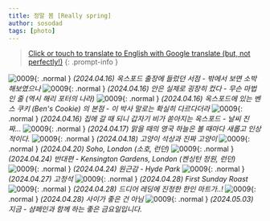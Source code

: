 ```yaml
---
title: 정말 봄 [Really spring]
author: sosodad
tags: [photo]
---
```


> [Click or touch to translate to English with Google translate (but, not perfectly!)](https://jinseuk56-github-io.translate.goog/posts/0009/?_x_tr_sl=ko&_x_tr_tl=en&_x_tr_hl=ko&_x_tr_pto=wapp)
{: .prompt-info }

![0009](https://onedrive.live.com/embed?resid=F96DE3EAE83811FB%2183568&authkey=%21AJih7dI3ClJ5lcE&height=1024){: .normal }
_(2024.04.16) 옥스포드 출장에 들렀던 서점 - 밖에서 보면 소박해보였으나_
![0009](https://onedrive.live.com/embed?resid=F96DE3EAE83811FB%2183575&authkey=%21ALiVXIDm87Een60&width=1024){: .normal }
_(2024.04.16) 안은 실제로 굉장히 컸다 - 무슨 마법인 줄 (역시 해리 포터의 나라)_
![0009](https://onedrive.live.com/embed?resid=F96DE3EAE83811FB%2183579&authkey=%21ACSFAtr-xPFvfZQ&height=1024){: .normal }
_(2024.04.16) 옥스포드에 있는 벤스 쿠키 (Ben's Cookie) 의 본점 - 이 박사 말로는 확실히 다르다더라_
![0009](https://onedrive.live.com/embed?resid=F96DE3EAE83811FB%2183577&authkey=%21AJu9Q1PYLrKSUjk&height=1024){: .normal }
_(2024.04.16) 집에 갈 때 되니 갑자기 비가 쏟아지는 옥스포드 - 날씨 진짜..._
![0009](https://onedrive.live.com/embed?resid=F96DE3EAE83811FB%2183581&authkey=%21ADy2uqem3b2X75M&height=1024){: .normal }
_(2024.04.17) 맑을 때의 영국 하늘은 볼 때마다 새롭고 인상적이다._
![0009](https://onedrive.live.com/embed?resid=F96DE3EAE83811FB%2183578&authkey=%21AACiLi_X2ML2NqQ&height=1024){: .normal }
_(2024.04.18) 고양이 석상과 진짜 고양이_
![0009](https://onedrive.live.com/embed?resid=F96DE3EAE83811FB%2183620&authkey=%21AN1K8inZM0fg0aA&height=1024){: .normal }
_(2024.04.20) Soho, London (소호, 런던)_
![0009](https://onedrive.live.com/embed?resid=F96DE3EAE83811FB%2183624&authkey=%21AFeoMovj2IuTShg&height=1024){: .normal }
_(2024.04.24) 반대편 - Kensington Gardens, London (켄싱턴 정원, 런던)_
![0009](https://onedrive.live.com/embed?resid=F96DE3EAE83811FB%2183625&authkey=%21AEQQgbywYDpqfdM&height=1024){: .normal }
_(2024.04.24) 원근감 - Hyde Park_
![0009](https://onedrive.live.com/embed?resid=F96DE3EAE83811FB%2183654&authkey=%21AAx7m2FjjDTgK1g&height=1024){: .normal }
_(2024.04.27) 고정석_
![0009](https://onedrive.live.com/embed?resid=F96DE3EAE83811FB%2183655&authkey=%21AChox7VYbGkE1Uk&height=1024){: .normal }
_(2024.04.28) First Sunday Roast_
![0009](https://onedrive.live.com/embed?resid=F96DE3EAE83811FB%2183659&authkey=%21AAzO3-Lrbz_EtdE&height=1024){: .normal }
_(2024.04.28) 드디어 레딩에 진정한 한인 마트가..!_
![0009](https://onedrive.live.com/embed?resid=F96DE3EAE83811FB%2183685&authkey=%21AMe29UEK0AVks4Y&height=1024){: .normal }
_(2024.04.28) 사이가 좋은 건 아님_
![0009](https://onedrive.live.com/embed?resid=F96DE3EAE83811FB%2183694&authkey=%21AINxwyy8L8lL-uo&height=1024){: .normal }
_(2024.05.03) 지금 - 샴페인과 함께 하는 좋은 금요일입니다._